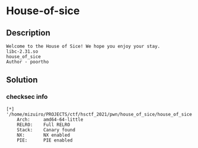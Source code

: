 # House-of-sice
## Description
```
Welcome to the House of Sice! We hope you enjoy your stay.
libc-2.31.so
house_of_sice
Author - poortho
```

## Solution

### checksec info
```
[*] '/home/mizuiro/PROJECTS/ctf/hsctf_2021/pwn/house_of_sice/house_of_sice'
    Arch:     amd64-64-little
    RELRO:    Full RELRO
    Stack:    Canary found
    NX:       NX enabled
    PIE:      PIE enabled
```
